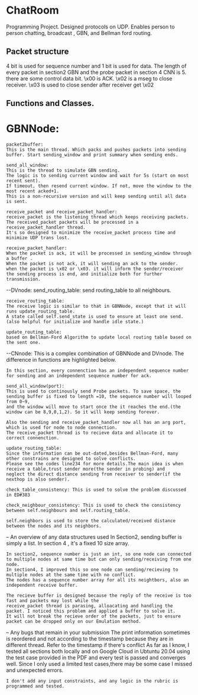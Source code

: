 # ChatRoom
Programming Project. Designed protocols on UDP. Enables person to person chatting, broadcast , GBN, and Bellman ford routing.

## Packet structure

4 bit is used for sequence number and 1 bit is used for data. The length of every packet in section2 GBN and the probe packet in section 4 CNN is 5.
there are some control data bit. \x00 is ACK. \x02 is a mseg to close receiver.  \x03 is used to close sender after receiver get \x02

## Functions and Classes.

# GBNNode:
    packet2buffer:
    This is the main thread. Which packs and pushes packets into sending buffer. Start sending_window and print summary when sending ends.

    send_all_window:
    This is the thread to simulate GBN sending.
    The logic is to sending current window and wait for 5s (start on most recent sent). 
    If timeout, then resend current window. If not, move the window to the most recent acked+1.
    This is a non-recursive version and will keep sending until all data is sent.

    receive_packet and receive_packet_handler:
    receive_packet is the listening thread which keeps receiving packets.
    The received_packet packets will be processed in a receive_packet_handler thread.
    It's so designed to minimize the receive_packet process time and minimize UDP trans lost.

    receive_packet_handler:
    When the packet is ack, it will be processed in sending_window through a buffer .
    When the packet is not ack, it will sending an ack to the sender.
    when the packet is \x02 or \x03. it will inform the sender/receiver the sending process is end, and initialize both for further transmission.

--DVnode:
    send_routing_table:
    send routing_table to all neighbours.

    receive_routing_table:
    The receive logic is similar to that in GBNNode, except that it will runs update_routing_table.
    A state called self.send_state is used to ensure at least one send.(also helpful for initialize and handle idle state.)

    update_routing_table:
    based on Bellman-Ford Algorithm to update local routing table based on the sent one.


--CNnode:
    This is a complex combination of GBNNode and DVnode. The difference in functions are highlighted below.

    In this section, every connenction has an independent sequence number for sending and an independent sequence number for ack.
    
    send_all_window(port):
    This is used to continously send Probe packets. To save space, the sending buffer is fixed to length =10, the sequence number will looped from 0~9, 
    and the window will move to start once the it reaches the end.(the window can be 8,9,0,1,2). So it will keep sending forever.

    Also the sending and receive_packet_handler now all has an arg port, which is used for node to node connection.
    The receive_packet thread is to recieve data and allocate it to correct connenction.

    update_routing_table:
    Since the information can be out-dated,besides Bellman-Ford, many other constrains are designed to solve conflicts.
    Please see the codes line234 for more details.The main idea is when receive a table,trust sender more(the sender in probing) and 
    neglect the direct distance sending from receiver to sender(if the nexthop is also sender).
    
    check_table_consistency: This is used to solve the problem discussed in ED#383
    
    check_neighbour_consistency: This is used to check the consistency between self.neighbours and self.routing_table. 

    self.neighbors is used to store the calculated/received distance between the nodes and its neighbors.

– An overview of any data structures used
    In Section2, sending buffer is simply a list. In section 4 , it's a fixed 10 size array.

    In section2, sequence number is just an int, so one node can connected to multiple nodes at same time but can only sending/receiving from one node.
    In section4, I improved this so one node can sending/recieving to multiple nodes at the same time with no conflict.
    The nodes has a sequence number array for all its neightbors, also an independent receive buffer.

    The recieve buffer is designed because the reply of the receive is too fast and packets may lost while the 
    receive_packet thread is parasing, alloacating and handling the packet. I noticed this problem and applied a buffer to solve it.
    It will not break the recieve order of the packets, just to ensure packet can be dropped only on our Emulation method.

– Any bugs that remain in your submission
    The print information sometimes is reordered and not according to the timestamp because they are in different thread.
    Refer to the timestamp if there's conflict
    As far as I know, I tested all sections both locally and on Google Cloud in Ubtuntu 20.04
    using the test case provided in the PDF and every test is passed and converges well.
    Since I only used a limited test cases,there may be some case I missed and unexpected errors.

    I don't add any input constraints, and any logic in the rubric is programmed and tested.

